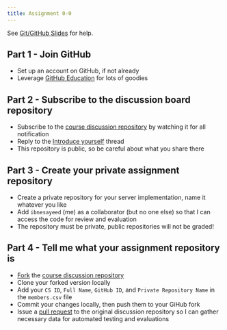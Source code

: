```yaml
---
title: Assignment 0-0
---
```


See [Git/GitHub Slides](/slides/lecture-01-github.pdf) for help.

## Part 1 - Join GitHub

* Set up an account on GitHub, if not already
* Leverage [GitHub Education](https://education.github.com/students) for lots of goodies

## Part 2 - Subscribe to the discussion board repository

* Subscribe to the [course discussion repository](https://github.com/cs531-f19/discussions) by watching it for all notification
* Reply to the [Introduce yourself](https://github.com/cs531-f19/discussions/issues/1) thread
* This repository is public, so be careful about what you share there

## Part 3 - Create your private assignment repository

* Create a private repository for your server implementation, name it whatever you like
* Add `ibnesayeed` (me) as a collaborator (but no one else) so that I can access the code for review and evaluation
* The repository must be private, public repositories will not be graded!

## Part 4 - Tell me what your assignment repository is

* [Fork](https://help.github.com/en/articles/fork-a-repo) the [course discussion repository](https://github.com/cs531-f19/discussions)
* Clone your forked version locally
* Add your `CS ID`, `Full Name`, `GitHub ID`, and `Private Repository Name` in the `members.csv` file
* Commit your changes locally, then push them to your GiHub fork
* Issue a [pull request](https://help.github.com/en/articles/about-pull-requests) to the original discussion repository so I can gather necessary data for automated testing and evaluations
